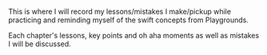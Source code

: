 This is where I will record my lessons/mistakes I make/pickup while practicing and reminding myself of the swift concepts from Playgrounds. 

Each chapter's lessons, key points and oh aha moments as well as mistakes I will be discussed. 




